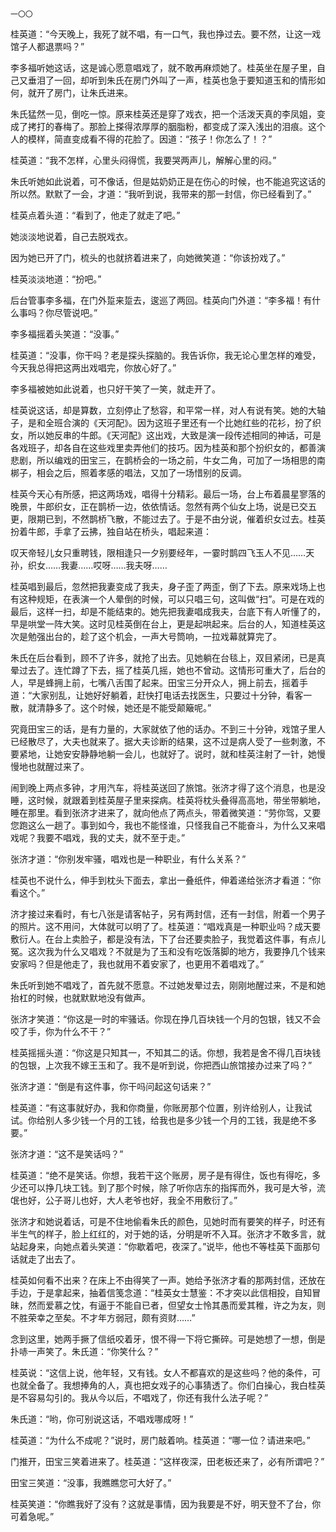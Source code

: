     一〇〇 

   桂英道：“今天晚上，我死了就不唱，有一口气，我也挣过去。要不然，让这一戏馆子人都退票吗？”

   李多福听她这话，这是诚心愿意唱戏了，就不敢再麻烦她了。桂英坐在屋子里，自己又垂泪了一回，却听到朱氏在房门外叫了一声，桂英也急于要知道玉和的情形如何，就开了房门，让朱氏进来。

   朱氏猛然一见，倒吃一惊。原来桂英还是穿了戏衣，把一个活泼天真的李凤姐，变成了拷打的春梅了。那脸上搽得浓厚厚的胭脂粉，都变成了深入浅出的泪痕。这个人的模样，简直变成看不得的花脸了。因道：“孩子！你怎么了！？”

   桂英道：“我不怎样，心里头闷得慌，我要哭两声儿，解解心里的闷。”

   朱氏听她如此说着，可不像话，但是姑奶奶正是在伤心的时候，也不能追究这话的所以然。默默了一会，才道：“我听到说，我带来的那一封信，你已经看到了。”

   桂英点着头道：“看到了，他走了就走了吧。”

   她淡淡地说着，自己去脱戏衣。

   因为她已开了门，梳头的也就挤着进来了，向她微笑道：“你该扮戏了。”

   桂英淡淡地道：“扮吧。”

   后台管事李多福，在门外踅来踅去，逡巡了两回。桂英向门外道：“李多福！有什么事吗？你尽管说吧。”

   李多福摇着头笑道：“没事。”

   桂英道：“没事，你干吗？老是探头探脑的。我告诉你，我无论心里怎样的难受，今天我总得把这两出戏唱完，你放心好了。”

   李多福被她如此说着，也只好干笑了一笑，就走开了。

   桂英说这话，却是算数，立刻停止了愁容，和平常一样，对人有说有笑。她的大轴子，是和全班合演的《天河配》。因为这班子里还有一个比她红些的花衫，扮了织女，所以她反串的牛郎。《天河配》这出戏，大致是演一段传述相同的神话，可是各戏班子，却各自在这些戏里卖弄他们的技巧。因为桂英和那个扮织女的，都善演悲剧，所以编戏的田宝三，在鹊桥会的一场之前，牛女二角，可加了一场相思的南梆子，相会之后，照着孝感的唱法，又加了一场惜别的反调。

   桂英今天心有所感，把这两场戏，唱得十分精彩。最后一场，台上布着晨星寥落的晚景，牛郎织女，正在鹊桥一边，依依情话。忽然有两个仙女上场，说是已交五更，限期已到，不然鹊桥飞散，不能过去了。于是不由分说，催着织女过去。桂英扮着牛郎，手拿了云拂，独自站在桥头，唱起来道：

   叹天帝轻儿女只重聘钱，限相逢只一夕别要经年，一霎时鹊四飞玉人不见……天孙，织女……我妻……哎呀……我夫呀……

   桂英唱到最后，忽然把我妻变成了我夫，身子歪了两歪，倒了下去。原来戏场上也有这种规矩，在表演一个人晕倒的时候，可以只唱三句，这叫做“扫”。可是在戏的最后，这样一扫，却是不能结束的。她先把我妻唱成我夫，台底下有人听懂了的，早是哄堂一阵大笑。这时见桂英倒在台上，更是起哄起来。后台的人，知道桂英这次是勉强出台的，趁了这个机会，一声大号筒响，一拉戏幕就算完了。

   朱氏在后台看到，顾不了许多，就抢了出去。见她躺在台毯上，双目紧闭，已是真晕过去了。连忙蹲了下去，摇了桂英几摇，她也不曾动。这情形可重大了，后台的人，早是蜂拥上前，七嘴八舌围了起来。田宝三分开众人，拥上前去，摇着手道：“大家别乱，让她好好躺着，赶快打电话去找医生，只要过十分钟，看客一散，就清静多了。这个时候，她还是不能受颠簸呢。”

   究竟田宝三的话，是有力量的，大家就依了他的话办。不到三十分钟，戏馆子里人已经散尽了，大夫也就来了。据大夫诊断的结果，这不过是病人受了一些刺激，不要紧地，让她安安静静地躺一会儿，也就好了。说时，就和桂英注射了一针，她慢慢地也就醒过来了。

   闹到晚上两点多钟，才用汽车，将桂英送回了旅馆。张济才得了这个消息，也是没睡，这时候，就跟着到桂英屋子里来探病。桂英将枕头叠得高高地，带坐带躺地，睡在那里。看到张济才进来了，就向他点了两点头，带着微笑道：“劳你驾，又要您跑这么一趟了。事到如今，我也不能怪谁，只怪我自己不能奋斗，为什么又来唱戏呢？我要不唱戏，我的丈夫，就不至于走。”

   张济才道：“你别发牢骚，唱戏也是一种职业，有什么关系？”

   桂英也不说什么，伸手到枕头下面去，拿出一叠纸件，伸着递给张济才看道：“你看这个。”

   济才接过来看时，有七八张是请客帖子，另有两封信，还有一封信，附着一个男子的照片。这不用问，大体就可以明了了。桂英道：“唱戏真是一种职业吗？成天要敷衍人。在台上卖脸子，都是没有法，下了台还要卖脸子，我觉着这件事，有点儿冤。这次我为什么又唱戏？不就是为了玉和没有吃饭落脚的地方，我要挣几个钱来安家吗？但是他走了，我也就用不着安家了，也更用不着唱戏了。”

   朱氏听到她不唱戏了，首先就不愿意。不过她发晕过去，刚刚地醒过来，不是和她抬杠的时候，也就默默地没有做声。

   张济才笑道：“你这是一时的牢骚话。你现在挣几百块钱一个月的包银，钱又不会咬了手，你为什么不干？”

   桂英摇摇头道：“你这是只知其一，不知其二的话。你想，我若是舍不得几百块钱的包银，上次我不嫁王玉和了。我不是听到说，你把西山旅馆接办过来了吗？”

   张济才道：“倒是有这件事，你干吗问起这句话来？”

   桂英道：“有这事就好办，我和你商量，你账房那个位置，别许给别人，让我试试。你给别人多少钱一个月的工钱，给我也是多少钱一个月的工钱，我是绝不多要。”

   张济才道：“这不是笑话吗？”

   桂英道：“绝不是笑话。你想，我若干这个账房，房子是有得住，饭也有得吃，多少还可以挣几块工钱。到了那个时候，除了听你店东的指挥而外，我可是大爷，流氓也好，公子哥儿也好，大人老爷也好，我全不用敷衍了。”

   张济才和她说着话，可是不住地偷看朱氏的颜色，见她时而有要笑的样子，时还有半生气的样子，脸上红红的，对于她的话，分明是听不入耳。张济才不敢多言，就站起身来，向她点着头笑道：“你歇着吧，夜深了。”说毕，他也不等桂英下面那句话就走了出去了。

   桂英如何看不出来？在床上不由得笑了一声。她给予张济才看的那两封信，还放在手边，于是拿起来，抽着信笺念道：“桂英女士慧鉴：不才突以此信相投，自知冒昧，然而爱慕之忱，有逼于不能自已者，但望女士怜其愚而爱其稚，许之为友，则不胜荣幸之至矣。不才年方弱冠，颇有资财……”

   念到这里，她两手撅了信纸咬着牙，恨不得一下将它撕碎。可是她想了一想，倒是扑哧一声笑了。朱氏道：“你笑什么？”

   桂英说：“这信上说，他年轻，又有钱。女人不都喜欢的是这些吗？他的条件，可也就全备了。我想捧角的人，真也把女戏子的心事猜透了。你们白操心，我白桂英是不容易勾引的。我从今以后，不唱戏了，你还有我什么法子呢？”

   朱氏道：“哟，你可别说这话，不唱戏哪成呀！”

   桂英道：“为什么不成呢？”说时，房门敲着响。桂英道：“哪一位？请进来吧。”

   门推开，田宝三笑着进来了。桂英道：“这样夜深，田老板还来了，必有所谓吧？”

   田宝三笑道：“没事，我瞧瞧您可大好了。”

   桂英笑道：“你瞧我好了没有？这就是事情，因为我要是不好，明天登不了台，你可着急呢。”

